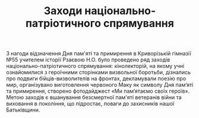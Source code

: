 ﻿---
title: Заходи національно-патріотичного спрямування
---

З нагоди відзначення Дня пам'яті та примирення в Криворізькій гімназії №55 учителем історії Рзаєвою Н.О. було проведено ряд заходів національно-патріотичного спрямування: кінолекторій, на якому учні ознайомилися з героїчними сторінками визвольної боротьби, дізнались про подвиги бійців-визволителів на фронтах, декламували поезію про мир, організувано виготовлення червоного Маку як символу Дня пам’яті та примирення, створено фотодайджест «Ми пам’ятаємо своїх героїв». Метою заходів є вшанування безсмертної пам'яті ветеранів війни та виховання в покоління, що підростає, поваги до захисників нашої Батьківщини.

<slideshow />

<youtube id="wA1t7QVnZ28" />
